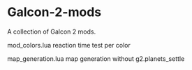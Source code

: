 # Galcon-2-mods
A collection of Galcon 2 mods.

mod_colors.lua
  reaction time test per color

map_generation.lua
  map generation without g2.planets_settle

